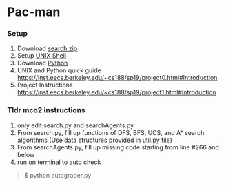 # Pac-man
### Setup
  1. Download [search.zip](https://inst.eecs.berkeley.edu/~cs188/fa18/assets/files/search.zip)
  2. Setup [UNIX Shell](https://swcarpentry.github.io/shell-novice/setup.html)
  3. Download [Python](https://www.python.org/downloads/)
  4. UNIX and Python quick guide https://inst.eecs.berkeley.edu/~cs188/sp19/project0.html#Introduction
  5. Project Instructions https://inst.eecs.berkeley.edu/~cs188/sp19/project1.html#Introduction
### Tldr mco2 instructions
  1. only edit search.py and searchAgents.py
  2. From search.py, fill up functions of DFS, BFS, UCS, and A* search algorithms (Use data structures provided in util.py file)
  3. From searchAgents.py, fill up missing code starting from line #266 and below
  4. run on terminal to auto check
  > $ python autograder.py
